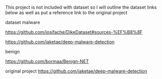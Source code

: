 This project is not included with dataset so I will outline the dataset links below as well as put a reference link to the original project

dataset
malware

https://github.com/iosifache/DikeDataset#sources-%EF%B8%8F

https://github.com/jaketae/deep-malware-detection

benign

https://github.com/bormaa/Benign-NET

original project 
https://github.com/jaketae/deep-malware-detection
